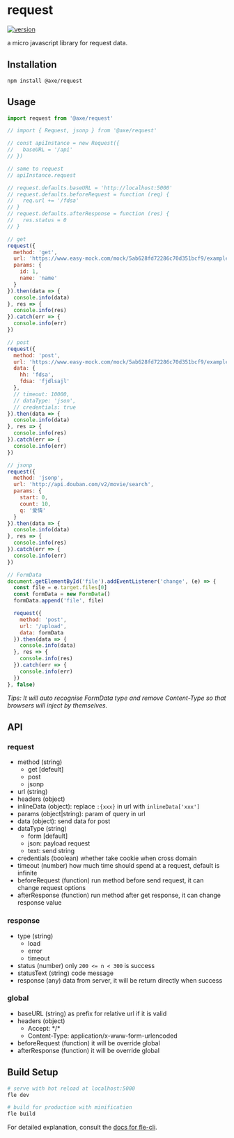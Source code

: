 # request

[![version](https://img.shields.io/npm/v/@axe/request.svg)](https://www.npmjs.org/package/@axe/request)

a micro javascript library for request data.

## Installation

```console
npm install @axe/request
```

## Usage

```js
import request from '@axe/request'

// import { Request, jsonp } from '@axe/request'

// const apiInstance = new Request({
//   baseURL = '/api'
// })

// same to request
// apiInstance.request

// request.defaults.baseURL = 'http://localhost:5000'
// request.defaults.beforeRequest = function (req) {
//   req.url += '/fdsa'
// }
// request.defaults.afterResponse = function (res) {
//   res.status = 0
// }

// get
request({
  method: 'get',
  url: 'https://www.easy-mock.com/mock/5ab628fd72286c70d351bcf9/example/query',
  params: {
    id: 1,
    name: 'name'
  }
}).then(data => {
  console.info(data)
}, res => {
  console.info(res)
}).catch(err => {
  console.info(err)
})

// post
request({
  method: 'post',
  url: 'https://www.easy-mock.com/mock/5ab628fd72286c70d351bcf9/example/test',
  data: {
    hh: 'fdsa',
    fdsa: 'fjdlsajl'
  },
  // timeout: 10000,
  // dataType: 'json',
  // credentials: true
}).then(data => {
  console.info(data)
}, res => {
  console.info(res)
}).catch(err => {
  console.info(err)
})

// jsonp
request({
  method: 'jsonp',
  url: 'http://api.douban.com/v2/movie/search',
  params: {
    start: 0,
    count: 10,
    q: '爱情'
  }
}).then(data => {
  console.info(data)
}, res => {
  console.info(res)
}).catch(err => {
  console.info(err)
})

// FormData
document.getElementById('file').addEventListener('change', (e) => {
  const file = e.target.files[0]
  const formData = new FormData()
  formData.append('file', file)

  request({
    method: 'post',
    url: '/upload',
    data: formData
  }).then(data => {
    console.info(data)
  }, res => {
    console.info(res)
  }).catch(err => {
    console.info(err)
  })
}, false)
```

*Tips: It will auto recognise FormData type and remove Content-Type so that browsers will inject by themselves.*

## API

### request

- method (string)
  - get [defeult]
  - post
  - jsonp
- url (string)
- headers (object)
- inlineData (object): replace `:{xxx}` in url with `inlineData['xxx']`
- params (object|string): param of query in url
- data (object): send data for post
- dataType (string)
  - form [default]
  - json: payload request
  - text: send string
- credentials (boolean) whether take cookie when cross domain
- timeout (number) how much time should spend at a request, default is infinite
- beforeRequest (function) run method before send request, it can change request options
- afterResponse (function) run method after get response, it can change response value

### response

- type (string)
  - load
  - error
  - timeout
- status (number) only `200 <= n < 300` is success
- statusText (string) code message
- response (any) data from server, it will be return directly when success

### global

- baseURL (string) as prefix for relative url if it is valid
- headers (object)
  - Accept: \*/\*
  - Content-Type: application/x-www-form-urlencoded
- beforeRequest (function) it will be override global
- afterResponse (function) it will be override global

## Build Setup

``` bash
# serve with hot reload at localhost:5000
fle dev

# build for production with minification
fle build
```

For detailed explanation, consult the [docs for fle-cli](https://www.npmjs.com/package/fle-cli).

